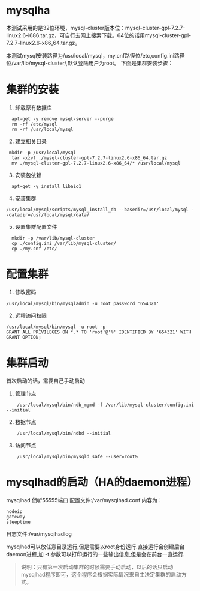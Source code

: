 mysqlha
=======

  本测试采用的是32位环境，mysql-cluster版本位：mysql-cluster-gpl-7.2.7-linux2.6-i686.tar.gz，可自行去网上搜索下载。64位的话用mysql-cluster-gpl-7.2.7-linux2.6-x86_64.tar.gz。
  
  本测试mysql安装路径为/usr/local/mysql，my.cnf路径位/etc,config.ini路径位/var/lib/mysql-cluster/,默认登陆用户为root。
  下面是集群安装步骤：
  
集群的安装
======


1. 卸载原有数据库 
```
  apt-get -y remove mysql-server --purge
  rm -rf /etc/mysql
  rm -rf /usr/local/mysql
```

2. 建立相关目录

``` 
 mkdir -p /usr/local/mysql
  tar -xzvf ./mysql-cluster-gpl-7.2.7-linux2.6-x86_64.tar.gz 
  mv ./mysql-cluster-gpl-7.2.7-linux2.6-x86_64/* /usr/local/mysql
```

3. 安装包依赖
```
  apt-get -y install libaio1
```

4. 安装集群
```
/usr/local/mysql/scripts/mysql_install_db --basedir=/usr/local/mysql --datadir=/usr/local/mysql/data/
```

5. 设置集群配置文件
```
  mkdir -p /var/lib/mysql-cluster
  cp ./config.ini /var/lib/mysql-cluster/
  cp ./my.cnf /etc/
```

配置集群
=======

1. 修改密码 
```
/usr/local/mysql/bin/mysqladmin -u root password '654321'
```

2. 远程访问权限
```  
/usr/local/mysql/bin/mysql -u root -p
GRANT ALL PRIVILEGES ON *.* TO 'root'@'%' IDENTIFIED BY '654321' WITH GRANT OPTION;
```

集群启动
======

首次启动的话，需要自己手动启动

1. 管理节点
```
    /usr/local/mysql/bin/ndb_mgmd -f /var/lib/mysql-cluster/config.ini --initial
```
2. 数据节点
```
    /usr/local/mysql/bin/ndbd --initial
```
3. 访问节点
```
    /usr/local/mysql/bin/mysqld_safe --user=root&
```
mysqlhad的启动（HA的daemon进程）
========

mysqlhad 侦听55555端口
配置文件:/var/mysqlhad.conf 内容为：

```
nodeip
gateway
sleeptime
```

日志文件:/var/mysqlhadlog

mysqlhad可以放任意目录运行,但是需要以root身份运行.直接运行会创建后台daemon进程,加 -t 参数可以打印运行的一些输出信息,但是会在前台一直运行.

> 说明：只有第一次启动集群的时候需要手动启动，以后的话只启动mysqlhad程序即可，这个程序会根据实际情况来自主决定集群的启动方式。




